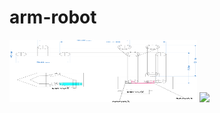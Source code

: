 # arm-robot
<img width="300" height="100" src="https://github.com/taqilsarwat/arm-robot/blob/main/Rancangan/template.jpg" />
<img src="https://github.com/taqilsarwat/arm-robot/blob/main/Rancangan/wiring.jpg" />
